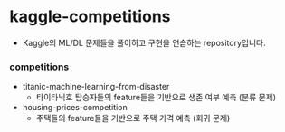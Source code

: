 # kaggle-competitions

- Kaggle의 ML/DL 문제들을 풀이하고 구현을 연습하는 repository입니다.

### competitions

- titanic-machine-learning-from-disaster
  - 타이타닉호 탑승자들의 feature들을 기반으로 생존 여부 예측 (분류 문제)
- housing-prices-competition
  - 주택들의 feature들을 기반으로 주택 가격 예측 (회귀 문제)
